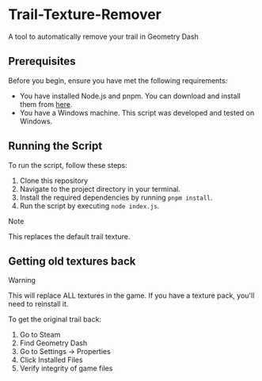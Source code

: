 # Trail-Texture-Remover

A tool to automatically remove your trail in Geometry Dash

## Prerequisites

Before you begin, ensure you have met the following requirements:

* You have installed Node.js and pnpm. You can download and install them from [here](https://nodejs.org/en/download/).
* You have a Windows machine. This script was developed and tested on Windows.

## Running the Script

To run the script, follow these steps:

1. Clone this repository
2. Navigate to the project directory in your terminal.
3. Install the required dependencies by running `pnpm install`.
4. Run the script by executing `node index.js`.

> [!NOTE]
> This replaces the default trail texture.

## Getting old textures back
> [!WARNING]
> This will replace ALL textures in the game. If you have a texture pack, you'll need to reinstall it.

To get the original trail back:

1. Go to Steam
2. Find Geometry Dash
3. Go to Settings -> Properties
4. Click Installed Files
5. Verify integrity of game files
